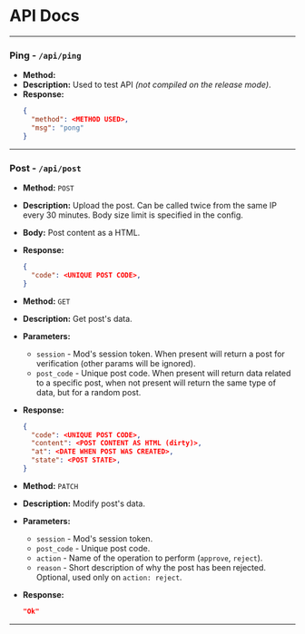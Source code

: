 # API Docs

---

### Ping - `/api/ping`
- **Method:**
- **Description:** Used to test API _(not compiled on the release mode)_.
- **Response:**
  ```json
  {
    "method": <METHOD USED>,
    "msg": "pong"
  }
  ```

---

### Post - `/api/post`
- **Method:** `POST`
- **Description:** Upload the post. Can be called twice from the same IP every 30 minutes. Body size limit is specified in the config. 
- **Body:** Post content as a HTML.
- **Response:**
  ```json
  {
    "code": <UNIQUE POST CODE>,
  }
  ```

- **Method:** `GET`
- **Description:** Get post's data.
- **Parameters:**
  - `session` - Mod's session token. When present will return a post for verification (other params will be ignored).
  - `post_code` - Unique post code. When present will return data related to a specific post, when not present will return the same type of data, but for a random post.
- **Response:**
  ```json
  {
    "code": <UNIQUE POST CODE>,
    "content": <POST CONTENT AS HTML (dirty)>,
    "at": <DATE WHEN POST WAS CREATED>,
    "state": <POST STATE>,
  }
  ```

- **Method:** `PATCH`
- **Description:** Modify post's data.
- **Parameters:**
  - `session` - Mod's session token.
  - `post_code` - Unique post code.
  - `action` - Name of the operation to perform (`approve`, `reject`).
  - `reason` - Short description of why the post has been rejected. Optional, used only on `action: reject`.
- **Response:**
  ```json
  "Ok"
  ```

---
